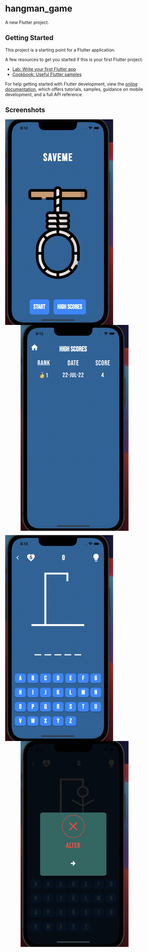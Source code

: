 # hangman_game

A new Flutter project.

## Getting Started

This project is a starting point for a Flutter application.

A few resources to get you started if this is your first Flutter project:

- [Lab: Write your first Flutter app](https://docs.flutter.dev/get-started/codelab)
- [Cookbook: Useful Flutter samples](https://docs.flutter.dev/cookbook)

For help getting started with Flutter development, view the
[online documentation](https://docs.flutter.dev/), which offers tutorials,
samples, guidance on mobile development, and a full API reference.

## Screenshots

<img align="center" width="350" src="./images/a.png"   ><img align="center" width="350" src="./images/b.png" hspace="50">

<img align="center" width="350"  src="./images/c.png"   ><img width="350" align="center" src="./images/d.png" hspace="50">
